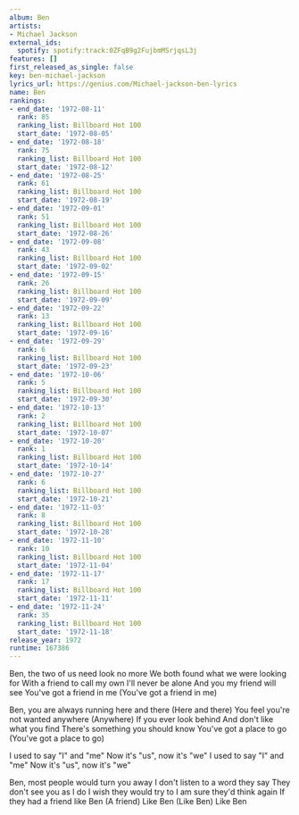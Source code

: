 ```yaml
---
album: Ben
artists:
- Michael Jackson
external_ids:
  spotify: spotify:track:0ZFqB9g2FujbmMSrjqsL3j
features: []
first_released_as_single: false
key: ben-michael-jackson
lyrics_url: https://genius.com/Michael-jackson-ben-lyrics
name: Ben
rankings:
- end_date: '1972-08-11'
  rank: 85
  ranking_list: Billboard Hot 100
  start_date: '1972-08-05'
- end_date: '1972-08-18'
  rank: 75
  ranking_list: Billboard Hot 100
  start_date: '1972-08-12'
- end_date: '1972-08-25'
  rank: 61
  ranking_list: Billboard Hot 100
  start_date: '1972-08-19'
- end_date: '1972-09-01'
  rank: 51
  ranking_list: Billboard Hot 100
  start_date: '1972-08-26'
- end_date: '1972-09-08'
  rank: 43
  ranking_list: Billboard Hot 100
  start_date: '1972-09-02'
- end_date: '1972-09-15'
  rank: 26
  ranking_list: Billboard Hot 100
  start_date: '1972-09-09'
- end_date: '1972-09-22'
  rank: 13
  ranking_list: Billboard Hot 100
  start_date: '1972-09-16'
- end_date: '1972-09-29'
  rank: 6
  ranking_list: Billboard Hot 100
  start_date: '1972-09-23'
- end_date: '1972-10-06'
  rank: 5
  ranking_list: Billboard Hot 100
  start_date: '1972-09-30'
- end_date: '1972-10-13'
  rank: 2
  ranking_list: Billboard Hot 100
  start_date: '1972-10-07'
- end_date: '1972-10-20'
  rank: 1
  ranking_list: Billboard Hot 100
  start_date: '1972-10-14'
- end_date: '1972-10-27'
  rank: 6
  ranking_list: Billboard Hot 100
  start_date: '1972-10-21'
- end_date: '1972-11-03'
  rank: 8
  ranking_list: Billboard Hot 100
  start_date: '1972-10-28'
- end_date: '1972-11-10'
  rank: 10
  ranking_list: Billboard Hot 100
  start_date: '1972-11-04'
- end_date: '1972-11-17'
  rank: 17
  ranking_list: Billboard Hot 100
  start_date: '1972-11-11'
- end_date: '1972-11-24'
  rank: 35
  ranking_list: Billboard Hot 100
  start_date: '1972-11-18'
release_year: 1972
runtime: 167386
---
```

Ben, the two of us need look no more
We both found what we were looking for
With a friend to call my own
I'll never be alone
And you my friend will see
You've got a friend in me
(You've got a friend in me)


Ben, you are always running here and there
(Here and there)
You feel you're not wanted anywhere
(Anywhere)
If you ever look behind
And don't like what you find
There's something you should know
You've got a place to go
(You've got a place to go)


I used to say "I" and "me"
Now it's "us", now it's "we"
I used to say "I" and "me"
Now it's "us", now it's "we"


Ben, most people would turn you away
I don't listen to a word they say
They don't see you as I do
I wish they would try to
I am sure they'd think again
If they had a friend like Ben
(A friend)
Like Ben
(Like Ben)
Like Ben
